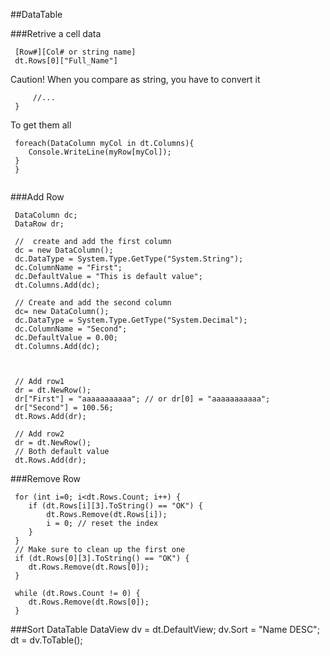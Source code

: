 
##DataTable

###Retrive a cell data
```asp.net
 [Row#][Col# or string name]
 dt.Rows[0]["Full_Name"]
 ```
Caution!
When you compare as string, you have to convert it
```asp.net
     //...
 }
 ```
To get them all
```asp.net
 foreach(DataColumn myCol in dt.Columns){
 	Console.WriteLine(myRow[myCol]);
 }
 }
 ```
```asp.net
 ```
###Add Row
```asp.net
 DataColumn dc;
 DataRow dr;
 
 //  create and add the first column
 dc = new DataColumn();
 dc.DataType = System.Type.GetType("System.String");
 dc.ColumnName = "First";
 dc.DefaultValue = "This is default value";
 dt.Columns.Add(dc);
 
 // Create and add the second column
 dc= new DataColumn();
 dc.DataType = System.Type.GetType("System.Decimal");
 dc.ColumnName = "Second";
 dc.DefaultValue = 0.00;
 dt.Columns.Add(dc);
 
 
 
 // Add row1
 dr = dt.NewRow();
 dr["First"] = "aaaaaaaaaaa"; // or dr[0] = "aaaaaaaaaaa";
 dr["Second"] = 100.56;
 dt.Rows.Add(dr);
 
 // Add row2
 dr = dt.NewRow();
 // Both default value
 dt.Rows.Add(dr);
 ```
###Remove Row
```asp.net
 for (int i=0; i<dt.Rows.Count; i++) {
 	if (dt.Rows[i][3].ToString() == "OK") {
 		dt.Rows.Remove(dt.Rows[i]);
 		i = 0; // reset the index
 	}
 }
 // Make sure to clean up the first one
 if (dt.Rows[0][3].ToString() == "OK") {
 	dt.Rows.Remove(dt.Rows[0]);
 }
 ```

```asp.net
 while (dt.Rows.Count != 0) {
 	dt.Rows.Remove(dt.Rows[0]);
 }
 ```

###Sort DataTable
                        DataView dv = dt.DefaultView;
 		dv.Sort = "Name DESC";
 		dt = dv.ToTable();
 ```



